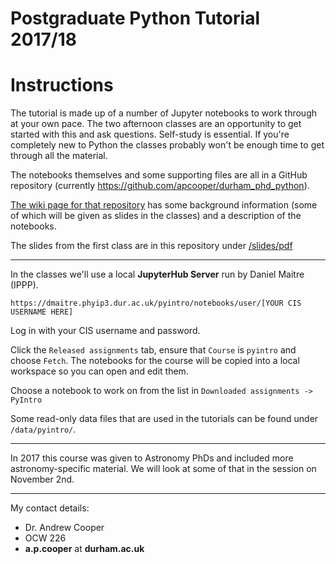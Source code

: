 # Postgraduate Python Tutorial 2017/18

# Instructions

The tutorial is made up of a number of Jupyter notebooks to work through at
your own pace. The two afternoon classes are an opportunity to get started with
this and ask questions. Self-study is essential. If you're completely new to
Python the classes probably won't be enough time to get through all the
material.

The notebooks themselves and some supporting files are all in a
GitHub repository (currently https://github.com/apcooper/durham_phd_python).

[The wiki page for that
repository](https://github.com/apcooper/durham_phd_python/wiki) has some
background information (some of which will be given as slides in the classes)
and a description of the notebooks.

The slides from the first class are in this repository under
[/slides/pdf](https://github.com/apcooper/durham_phd_python/blob/master/slides/pdf/presentation.pdf)

---

In the classes we'll use a local **JupyterHub Server** run by Daniel Maitre (IPPP).

`https://dmaitre.phyip3.dur.ac.uk/pyintro/notebooks/user/[YOUR CIS USERNAME HERE]`

Log in with your CIS username and password.

Click the `Released assignments` tab, ensure that `Course` is  `pyintro` and
choose `Fetch`. The notebooks for the course will be copied into a local
workspace so you can open and edit them.

Choose a notebook to work on from the list in `Downloaded assignments -> PyIntro`

Some read-only data files that are used in the tutorials can be found under `/data/pyintro/`.

----

In 2017 this course was given to Astronomy PhDs and included more
astronomy-specific material. We will look at some of that in the session on
November 2nd.

---

My contact details:
* Dr. Andrew Cooper
* OCW 226
* **a.p.cooper** at **durham.ac.uk**


